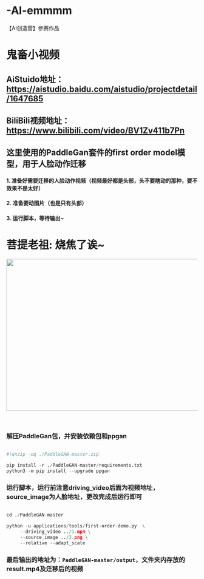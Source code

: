 # -AI-emmmm
【AI创造营】参赛作品
# **鬼畜小视频**

## AiStuido地址：https://aistudio.baidu.com/aistudio/projectdetail/1647685
## BiliBili视频地址：https://www.bilibili.com/video/BV1Zv411b7Pn

## **这里使用的PaddleGan套件的first order model模型，用于人脸动作迁移**
#### **1. 准备好需要迁移的人脸动作视频（视频最好都是头部，头不要瞎动的那种，要不效果不是太好）**
#### **2. 准备要动图片（也是只有头部）**
#### **3. 运行脚本，等待输出~**


# 菩提老祖: 烧焦了诶~

<img src="https://ai-studio-static-online.cdn.bcebos.com/b94857f896704fcbb88bf4081be2fdd96d2d5edec0a9400b91ec7e39e4724cf9" width = "800" height = "400" align=center />

&nbsp; 

### 解压PaddleGan包，并安装依赖包和ppgan


```python

#!unzip -oq ./PaddleGAN-master.zip 

pip install -r ./PaddleGAN-master/requirements.txt
python3 -m pip install --upgrade ppgan
```



### 运行脚本，运行前注意driving_video后面为视频地址，source_image为人脸地址，更改完成后运行即可


```python

cd ./PaddleGAN-master

python -u applications/tools/first-order-demo.py  \
     --driving_video ../1.mp4 \
     --source_image ../2.png \
     --relative --adapt_scale 
```



### 最后输出的地址为：`PaddleGAN-master/output`，文件夹内存放的result.mp4及迁移后的视频
